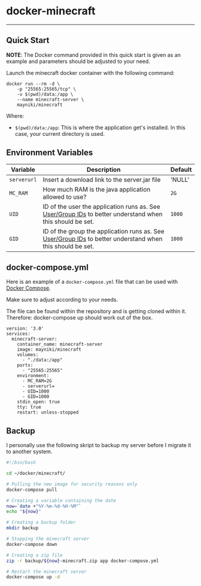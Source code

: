 # docker-minecraft

---

## Quick Start

**NOTE**: The Docker command provided in this quick start is given as an example
and parameters should be adjusted to your need.

Launch the minecraft docker container with the following command:
```
docker run --rm -d \
    -p "25565:25565/tcp" \
    -v $(pwd)/data:/app \
    --name minecraft-server \
    mayniki/minecraft
```

Where:
  - `$(pwd)/data:/app`: This is where the application get's installed. In this case, your current directory is used.

## Environment Variables

| Variable       | Description                                  | Default |
|----------------|----------------------------------------------|---------|
|`serverurl`| Insert a download link to the server.jar file | 'NULL' |
|`MC_RAM`| How much RAM is the java application allowed to use? | `2G` |
|`UID`| ID of the user the application runs as.  See [User/Group IDs](#usergroup-ids) to better understand when this should be set. | `1000` |
|`GID`| ID of the group the application runs as.  See [User/Group IDs](#usergroup-ids) to better understand when this should be set. | `1000` |

## docker-compose.yml

Here is an example of a `docker-compose.yml` file that can be used with
[Docker Compose](https://docs.docker.com/compose/overview/).

Make sure to adjust according to your needs.

The file can be found within the repository and is getting cloned within it.
Therefore: docker-compose up should work out of the box.


```
version: '3.0'
services:
  minecraft-server:
    container_name: minecraft-server
    image: mayniki/minecraft
    volumes:
      - "./data:/app"
    ports:
      - "25565:25565"
    environment:
      - MC_RAM=2G
      - serverurl=
      - UID=1000 
      - GID=1000
    stdin_open: true
    tty: true
    restart: unless-stopped
```

## Backup
I personally use the following skript to backup my server before I migrate it to another system.
```bash
#!/bin/bash

cd ~/docker/minecraft/

# Pulling the new image for security reasons only
docker-compose pull

# Creating a variable containing the date
now=`date +"%Y-%m-%d-%H-%M"`
echo "${now}"

# Creating a backup folder
mkdir backup

# Stopping the minecraft server
docker-compose down

# Creating a zip file
zip -r backup/${now}-minecraft.zip app docker-compose.yml

# Restart the minecraft server
docker-compose up -d
```
